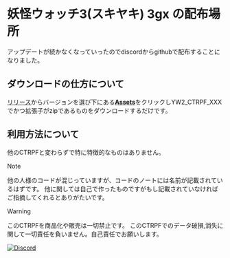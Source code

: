 # 妖怪ウォッチ3(スキヤキ) 3gx の配布場所
アップデートが続かなくなっていったのでdiscordからgithubで配布することになりました。


## ダウンロードの仕方について
[リリース](https://github.com/MiRiFu/yw2-3gx/releases)からバージョンを選び下にある<ins>**Assets**</ins>をクリックしYW2_CTRPF_XXXでかつ拡張子がzipであるものをダウンロードするだけです。
## 利用方法について
他のCTRPFと変わらずで特に特徴的なものはありません。

> [!NOTE]
> 他の人様のコードが混じっていますが、コードのノートには名前が記載されているはずです。
> 他に関しては自己で作ったものですがもし記載されていなければご指摘してくれるとありがたいです。

> [!WARNING]
> このCTRPFを商品化や販売は一切禁止です。
> このCTRPFでのデータ破損,消失に関して一切責任を負いません。自己責任でお願いします。


[![Discord](https://img.shields.io/discord/1171424727647141898?label=Discord&logo=discord&color=blue)](https://disocrd.gg/vPepDdB9je)
